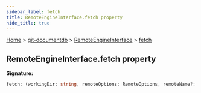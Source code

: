 ```yaml
---
sidebar_label: fetch
title: RemoteEngineInterface.fetch property
hide_title: true
---
```


[Home](./index.md) &gt; [git-documentdb](./git-documentdb.md) &gt; [RemoteEngineInterface](./git-documentdb.remoteengineinterface.md) &gt; [fetch](./git-documentdb.remoteengineinterface.fetch.md)

## RemoteEngineInterface.fetch property

<b>Signature:</b>

```typescript
fetch: (workingDir: string, remoteOptions: RemoteOptions, remoteName?: string, logger?: Logger) => Promise<void>;
```
